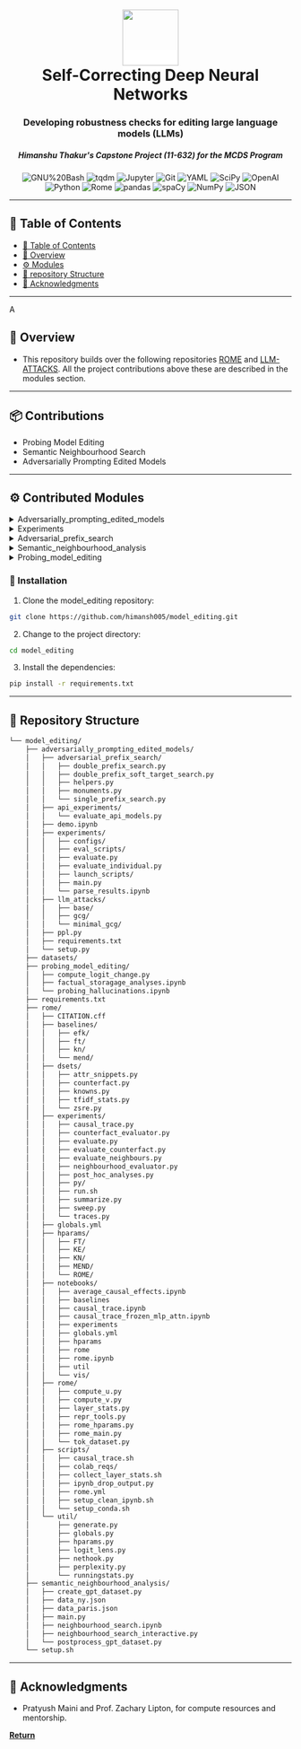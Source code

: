 <div align="center">
<h1 align="center">
<span style="background-color:white"><img src="https://mcds.cs.cmu.edu/sites/all/themes/mcds2015/images/mcdslogo.png" width="100" /></span>
<br>Self-Correcting Deep Neural Networks</h1>
<h3>Developing robustness checks for editing large language models (LLMs)</h3>
<h5>Himanshu Thakur's Capstone Project (11-632) for the MCDS Program</h3>

<p align="center">
<img src="https://img.shields.io/badge/GNU%20Bash-4EAA25.svg?style=flat-square&logo=GNU-Bash&logoColor=white" alt="GNU%20Bash" />
<img src="https://img.shields.io/badge/tqdm-FFC107.svg?style=flat-square&logo=tqdm&logoColor=black" alt="tqdm" />
<img src="https://img.shields.io/badge/Jupyter-F37626.svg?style=flat-square&logo=Jupyter&logoColor=white" alt="Jupyter" />
<img src="https://img.shields.io/badge/Git-F05032.svg?style=flat-square&logo=Git&logoColor=white" alt="Git" />
<img src="https://img.shields.io/badge/YAML-CB171E.svg?style=flat-square&logo=YAML&logoColor=white" alt="YAML" />
<img src="https://img.shields.io/badge/SciPy-8CAAE6.svg?style=flat-square&logo=SciPy&logoColor=white" alt="SciPy" />
<img src="https://img.shields.io/badge/OpenAI-412991.svg?style=flat-square&logo=OpenAI&logoColor=white" alt="OpenAI" />

<img src="https://img.shields.io/badge/Python-3776AB.svg?style=flat-square&logo=Python&logoColor=white" alt="Python" />
<img src="https://img.shields.io/badge/Rome-27272A.svg?style=flat-square&logo=Rome&logoColor=white" alt="Rome" />
<img src="https://img.shields.io/badge/pandas-150458.svg?style=flat-square&logo=pandas&logoColor=white" alt="pandas" />
<img src="https://img.shields.io/badge/spaCy-09A3D5.svg?style=flat-square&logo=spaCy&logoColor=white" alt="spaCy" />
<img src="https://img.shields.io/badge/NumPy-013243.svg?style=flat-square&logo=NumPy&logoColor=white" alt="NumPy" />
<img src="https://img.shields.io/badge/JSON-000000.svg?style=flat-square&logo=JSON&logoColor=white" alt="JSON" />
</p>
</div>

---

## 📖 Table of Contents
- [📖 Table of Contents](#-table-of-contents)
- [📍 Overview](#-overview)
- [⚙️ Modules](#modules)
- [📂 repository Structure](#-repository-structure)
- [👏 Acknowledgments](#-acknowledgments)

---
A

## 📍 Overview

- This repository builds over the following repositories [ROME](https://github.com/kmeng01/rome) and [LLM-ATTACKS](https://github.com/llm-attacks/llm-attacks). All the project contributions above these are described in the modules section.

---

## 📦 Contributions

- Probing Model Editing
- Semantic Neighbourhood Search
- Adversarially Prompting Edited Models

---

## ⚙️ Contributed Modules 

<details closed><summary>Adversarially_prompting_edited_models</summary>

| File                            | Summary       |
| ---                             | ---           |
| [ppl.py]({https://github.com/himansh005/model_editing/blob/main/adversarially_prompting_edited_models/ppl.py})           | Metric to calculated perplexity |

</details>

<details closed><summary>Experiments</summary>

| File                                      | Summary       |
| ---                                       | ---           |
| [parse_results.ipynb]({https://github.com/himansh005/model_editing/blob/main/adversarially_prompting_edited_models/experiments/parse_results.ipynb})        | Post-hoc analyses of results from edited model and metrics |
| [run.sh]({https://github.com/himansh005/model_editing/blob/main/adversarially_prompting_edited_models/experiments/run.sh})                     | Used for evaluate_neighbours as long running eval job|
| [evaluate_counterfact.py]({https://github.com/himansh005/model_editing/blob/main/adversarially_prompting_edited_models/experiments/evaluate_counterfact.py})    | Edits model one at a time, evaluates edited model using the counterfact_evaluator|
| [counterfact_evaluator.py]({{https://github.com/himansh005/model_editing/blob/main/adversarially_prompting_edited_models/experiments/counterfact_evaluator.py})   | Metric to evaluate edited model on CounterFact dataset |
| [post_hoc_analyses.py]({https://github.com/himansh005/model_editing/blob/main/adversarially_prompting_edited_models/experiments/post_hoc_analyses.py})       | Collection of routines to visualize and analyze results from evaluate_neighbours and evaluate_counterfact |
| [evaluate_neighbours.py]({https://github.com/himansh005/model_editing/blob/main/adversarially_prompting_edited_models/experiments/evaluate_neighbours.py})     | Edits model one at a time, evaluates edited model using the neighbourhood_evaluator|
| [neighbourhood_evaluator.py]({https://github.com/himansh005/model_editing/blob/main/adversarially_prompting_edited_models/experiments/neighbourhood_evaluator.py}) | Semantic Neighbourhood Search Metric |

</details>


<details closed><summary>Adversarial_prefix_search</summary>

| File                                               | Summary       |
| ---                                                | ---           |
| [monuments.py]({https://github.com/himansh005/model_editing/blob/main/adversarially_prompting_edited_models/adversarial_prefix_search/monuments.py})                        | A list of monuments in the US and EUROPE, used to edit token space for prefix searches.|
| [single_prefix_search.py]({{https://github.com/himansh005/model_editing/blob/main/adversarially_prompting_edited_models/adversarial_prefix_search/single_prefix_search.py})             | Learns a common prefix for finding side-effects of an edited model  |
| [double_prefix_soft_target_search.py]({{https://github.com/himansh005/model_editing/blob/main/adversarially_prompting_edited_models/adversarial_prefix_search/double_prefix_soft_target_search.py}) | Learns two different prefixs for finding side-effects of an edited model, assuming any soft target |
| [helpers.py]({{https://github.com/himansh005/model_editing/blob/main/adversarially_prompting_edited_models/adversarial_prefix_search/helpers.py})                          | Helper functions for prefix search algorithms |
| [double_prefix_search.py]({{https://github.com/himansh005/model_editing/blob/main/adversarially_prompting_edited_models/adversarial_prefix_search/double_prefix_search.py})             | Learns two different prefixs for finding side-effects of an edited model, assuming the same target |

</details>


<details closed><summary>Semantic_neighbourhood_analysis</summary>

| File                                               | Summary       |
| ---                                                | ---           |
| [data_paris.json]({https://github.com/himansh005/model_editing/blob/main/semantic_neighbourhood_analysis/data_paris.json})                     | Neighbourhood data generation from gpt3.5-turbo, for factual recall anayses |
| [data_ny.json]({https://github.com/himansh005/model_editing/blob/main/semantic_neighbourhood_analysis/data_ny.json})                        | Neighbourhood data generation from gpt3.5-turbo, for factual recall anayses  |
| [create_gpt_dataset.py]({https://github.com/himansh005/model_editing/blob/main/semantic_neighbourhood_analysis/create_gpt_dataset.py})               | Creates neighbourhood data from gpt3.5-turbo, for factual recall anayses, uses word2vec for neighbours |
| [neighbourhood_search_interactive.py]({https://github.com/himansh005/model_editing/blob/main/semantic_neighbourhood_analysis/neighbourhood_search_interactive.py}) | Uses word2vec model for getting K neighbours, prompts edited model and measures Realtive Semantic Drift (RSD), allows testing in interactive mode |
| [postprocess_gpt_dataset.py]({https://github.com/himansh005/model_editing/blob/main/semantic_neighbourhood_analysis/postprocess_gpt_dataset.py})          | Removes malformed data points generated by create_gpt_dataset.py |
| [neighbourhood_search.ipynb]({https://github.com/himansh005/model_editing/blob/main/semantic_neighbourhood_analysis/neighbourhood_search.ipynb})          | Uses word2vec model for getting K neighbours, prompts edited model and measures Realtive Semantic Drift (RSD) |
| [main.py]({https://github.com/himansh005/model_editing/blob/main/semantic_neighbourhood_analysis/main.py})                             | Evaluates an edited model on the dataset generated using create_gpt_dataset.py |

</details>

<details closed><summary>Probing_model_editing</summary>

| File                                            | Summary       |
| ---                                             | ---           |
| [probing_hallucinations.ipynb]({https://github.com/himansh005/model_editing/blob/main/probing_model_editing/probing_hallucinations.ipynb})     | Notebook to capture logits changes in edited model, also functions to visualize the effects. |
| [compute_logit_change.py]({https://github.com/himansh005/model_editing/blob/main/probing_model_editing/compute_logit_change.py})          | Function to capture logits changes in edited model. |
| [factual_storagage_analyses.ipynb]({https://github.com/himansh005/model_editing/blob/main/probing_model_editing/factual_storagage_analyses.ipynb}) | Notebook to analyse if editing changes fact storage location using causal tracing. |

</details>

### 🔧 Installation

1. Clone the model_editing repository:
```sh
git clone https://github.com/himansh005/model_editing.git
```

2. Change to the project directory:
```sh
cd model_editing
```

3. Install the dependencies: 
```sh
pip install -r requirements.txt
```

---

## 📂 Repository Structure

```sh
└── model_editing/
    ├── adversarially_prompting_edited_models/
    │   ├── adversarial_prefix_search/
    │   │   ├── double_prefix_search.py
    │   │   ├── double_prefix_soft_target_search.py
    │   │   ├── helpers.py
    │   │   ├── monuments.py
    │   │   └── single_prefix_search.py
    │   ├── api_experiments/
    │   │   └── evaluate_api_models.py
    │   ├── demo.ipynb
    │   ├── experiments/
    │   │   ├── configs/
    │   │   ├── eval_scripts/
    │   │   ├── evaluate.py
    │   │   ├── evaluate_individual.py
    │   │   ├── launch_scripts/
    │   │   ├── main.py
    │   │   └── parse_results.ipynb
    │   ├── llm_attacks/
    │   │   ├── base/
    │   │   ├── gcg/
    │   │   └── minimal_gcg/
    │   ├── ppl.py
    │   ├── requirements.txt
    │   └── setup.py
    ├── datasets/
    ├── probing_model_editing/
    │   ├── compute_logit_change.py
    │   ├── factual_storagage_analyses.ipynb
    │   └── probing_hallucinations.ipynb
    ├── requirements.txt
    ├── rome/
    │   ├── CITATION.cff
    │   ├── baselines/
    │   │   ├── efk/
    │   │   ├── ft/
    │   │   ├── kn/
    │   │   └── mend/
    │   ├── dsets/
    │   │   ├── attr_snippets.py
    │   │   ├── counterfact.py
    │   │   ├── knowns.py
    │   │   ├── tfidf_stats.py
    │   │   └── zsre.py
    │   ├── experiments/
    │   │   ├── causal_trace.py
    │   │   ├── counterfact_evaluator.py
    │   │   ├── evaluate.py
    │   │   ├── evaluate_counterfact.py
    │   │   ├── evaluate_neighbours.py
    │   │   ├── neighbourhood_evaluator.py
    │   │   ├── post_hoc_analyses.py
    │   │   ├── py/
    │   │   ├── run.sh
    │   │   ├── summarize.py
    │   │   ├── sweep.py
    │   │   └── traces.py
    │   ├── globals.yml
    │   ├── hparams/
    │   │   ├── FT/
    │   │   ├── KE/
    │   │   ├── KN/
    │   │   ├── MEND/
    │   │   └── ROME/
    │   ├── notebooks/
    │   │   ├── average_causal_effects.ipynb
    │   │   ├── baselines
    │   │   ├── causal_trace.ipynb
    │   │   ├── causal_trace_frozen_mlp_attn.ipynb
    │   │   ├── experiments
    │   │   ├── globals.yml
    │   │   ├── hparams
    │   │   ├── rome
    │   │   ├── rome.ipynb
    │   │   ├── util
    │   │   └── vis/
    │   ├── rome/
    │   │   ├── compute_u.py
    │   │   ├── compute_v.py
    │   │   ├── layer_stats.py
    │   │   ├── repr_tools.py
    │   │   ├── rome_hparams.py
    │   │   ├── rome_main.py
    │   │   └── tok_dataset.py
    │   ├── scripts/
    │   │   ├── causal_trace.sh
    │   │   ├── colab_reqs/
    │   │   ├── collect_layer_stats.sh
    │   │   ├── ipynb_drop_output.py
    │   │   ├── rome.yml
    │   │   ├── setup_clean_ipynb.sh
    │   │   └── setup_conda.sh
    │   └── util/
    │       ├── generate.py
    │       ├── globals.py
    │       ├── hparams.py
    │       ├── logit_lens.py
    │       ├── nethook.py
    │       ├── perplexity.py
    │       └── runningstats.py
    ├── semantic_neighbourhood_analysis/
    │   ├── create_gpt_dataset.py
    │   ├── data_ny.json
    │   ├── data_paris.json
    │   ├── main.py
    │   ├── neighbourhood_search.ipynb
    │   ├── neighbourhood_search_interactive.py
    │   └── postprocess_gpt_dataset.py
    └── setup.sh

```
---


## 👏 Acknowledgments

- Pratyush Maini and Prof. Zachary Lipton, for compute resources and mentorship.

[**Return**](#Top)

